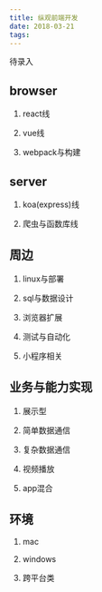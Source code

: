 ```yaml
---
title: 纵观前端开发
date: 2018-03-21
tags:
---
```

待录入

## browser

1. react线

2. vue线

3. webpack与构建

## server

1. koa(express)线

2. 爬虫与函数库线

## 周边

1. linux与部署

2. sql与数据设计

3. 浏览器扩展

4. 测试与自动化

5. 小程序相关

## 业务与能力实现

1. 展示型

2. 简单数据通信

3. 复杂数据通信

4. 视频播放

5. app混合

## 环境

1. mac

2. windows

3. 跨平台类

